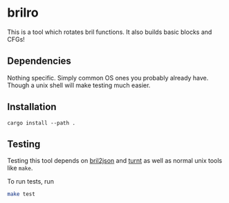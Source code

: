 # brilro
This is a tool which rotates bril functions. It also builds basic blocks and CFGs!

## Dependencies
Nothing specific. Simply common OS ones you probably already have. Though a unix shell will make testing much easier.

## Installation
```
cargo install --path .
```

## Testing
Testing this tool depends on [bril2json](https://github.com/jku20/bril) and [turnt](https://github.com/cucapra/turnt) as well as normal unix tools like `make`.

To run tests, run
```bash
make test
```
